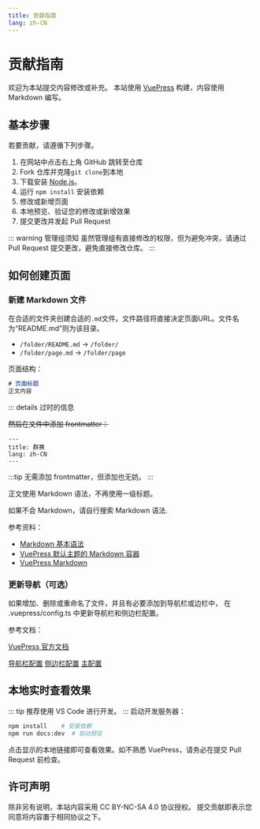 ```yaml
---
title: 贡献指南
lang: zh-CN
---
```


# 贡献指南

欢迎为本站提交内容修改或补充。
本站使用 [VuePress](https://v2.vuepress.vuejs.org/zh/) 构建，内容使用 Markdown 编写。

## 基本步骤

若要贡献，请遵循下列步骤。

1. 在网站中点击右上角 GitHub 跳转至仓库
2. Fork 仓库并克隆`git clone`到本地
3. 下载安装 [Node.js](https://nodejs.org/zh-cn)。
4. 运行 `npm install` 安装依赖
5. 修改或新增页面
6. 本地预览、验证您的修改或新增效果
7. 提交更改并发起 Pull Request

::: warning 管理组须知
虽然管理组有直接修改的权限，但为避免冲突，请通过 Pull Request 提交更改，避免直接修改仓库。
:::

## 如何创建页面

### 新建 Markdown 文件

在合适的文件夹创建合适的`.md`文件。文件路径将直接决定页面URL。文件名为“README.md”则为该目录。

- `/folder/README.md` → `/folder/`
- `/folder/page.md` → `/folder/page`

页面结构：

```md
# 页面标题
正文内容
```

::: details 过时的信息

~~然后在文件中添加 frontmatter：~~

```plaintext
---
title: 群赛
lang: zh-CN
---
```

:::tip
无需添加 frontmatter，但添加也无妨。
:::

正文使用 Markdown 语法，不再使用一级标题。

如果不会 Markdown，请自行搜索 Markdown 语法.

参考资料：

- [Markdown 基本语法](https://markdown.com.cn/basic-syntax/)
- [VuePress 默认主题的 Markdown 容器](https://v2.vuepress.vuejs.org/zh/reference/default-theme/markdown.html)
- [VuePress Markdown](https://v2.vuepress.vuejs.org/zh/guide/markdown.html)

### 更新导航（可选）

如果增加、删除或重命名了文件，并且有必要添加到导航栏或边栏中，
在 .vuepress/config.ts 中更新导航栏和侧边栏配置。

参考文档：

[VuePress 官方文档](https://v2.vuepress.vuejs.org/zh/)

[导航栏配置](https://github.com/vuepress/vuepress-next/blob/main/docs/.vuepress/configs/navbar/zh.ts)
[侧边栏配置](https://github.com/vuepress/vuepress-next/blob/main/docs/.vuepress/configs/sidebar/zh.ts)
[主配置](https://github.com/vuepress/vuepress-next/blob/main/docs/.vuepress/config.ts)

## 本地实时查看效果

::: tip
推荐使用 VS Code 进行开发。
:::
启动开发服务器：

```bash
npm install    # 安装依赖
npm run docs:dev  # 启动预览
```

点击显示的本地链接即可查看效果。如不熟悉 VuePress，请务必在提交 Pull Request 前检查。

## 许可声明

除非另有说明，本站内容采用 CC BY-NC-SA 4.0 协议授权。
提交贡献即表示您同意将内容置于相同协议之下。
